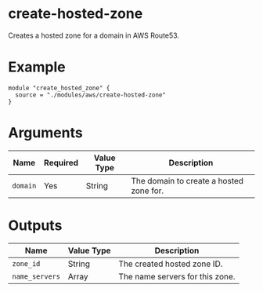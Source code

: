 # create-hosted-zone

Creates a hosted zone for a domain in AWS Route53.

# Example

```hcl
module "create_hosted_zone" {
  source = "./modules/aws/create-hosted-zone"
}
```

# Arguments

| Name                      | Required | Value Type | Description
|---------------------------| -------- | ---------- | -----------
|`domain`                   | Yes      | String     | The domain to create a hosted zone for.

# Outputs

| Name                      | Value Type | Description
|---------------------------| ---------- | -----------
|`zone_id`                  | String     | The created hosted zone ID.
|`name_servers`             | Array      | The name servers for this zone.
